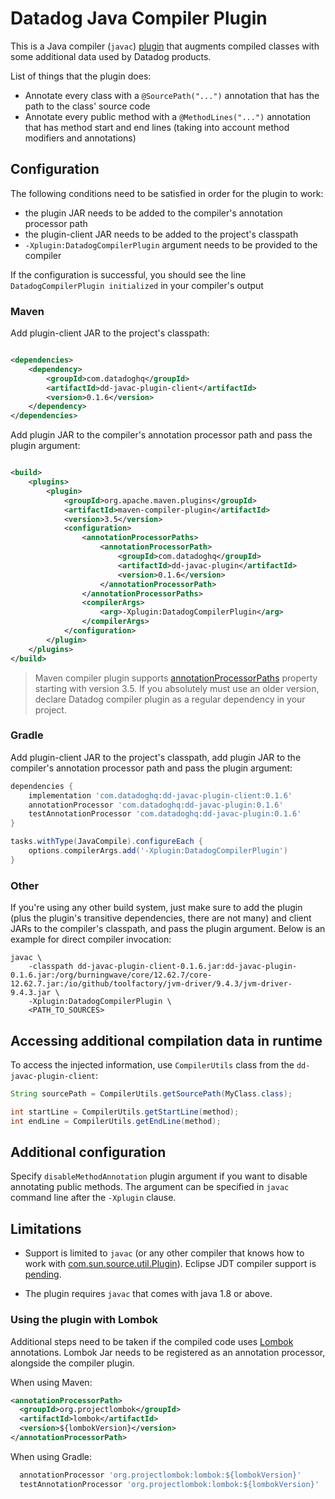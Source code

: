 # Datadog Java Compiler Plugin

This is a Java compiler (`javac`) [plugin](https://openjdk.org/groups/compiler/processing-code.html#plugin) that
augments compiled classes with some additional data used by Datadog products.

List of things that the plugin does:

- Annotate every class with a `@SourcePath("...")` annotation that has the path to the class' source code
- Annotate every public method with a `@MethodLines("...")` annotation that has method start and end lines (taking into account method modifiers and annotations)

## Configuration

The following conditions need to be satisfied in order for the plugin to work:

- the plugin JAR needs to be added to the compiler's annotation processor path
- the plugin-client JAR needs to be added to the project's classpath
- `-Xplugin:DatadogCompilerPlugin` argument needs to be provided to the compiler

If the configuration is successful, you should see the line `DatadogCompilerPlugin initialized` in your compiler's
output

### Maven

Add plugin-client JAR to the project's classpath:

```xml

<dependencies>
    <dependency>
        <groupId>com.datadoghq</groupId>
        <artifactId>dd-javac-plugin-client</artifactId>
        <version>0.1.6</version>
    </dependency>
</dependencies>
```

Add plugin JAR to the compiler's annotation processor path and pass the plugin argument:

```xml 

<build>
    <plugins>
        <plugin>
            <groupId>org.apache.maven.plugins</groupId>
            <artifactId>maven-compiler-plugin</artifactId>
            <version>3.5</version>
            <configuration>
                <annotationProcessorPaths>
                    <annotationProcessorPath>
                        <groupId>com.datadoghq</groupId>
                        <artifactId>dd-javac-plugin</artifactId>
                        <version>0.1.6</version>
                    </annotationProcessorPath>
                </annotationProcessorPaths>
                <compilerArgs>
                    <arg>-Xplugin:DatadogCompilerPlugin</arg>
                </compilerArgs>
            </configuration>
        </plugin>
    </plugins>
</build>
```

> Maven compiler plugin supports
> [annotationProcessorPaths](https://maven.apache.org/plugins/maven-compiler-plugin/compile-mojo.html#annotationProcessorPaths)
> property starting with version 3.5.
> If you absolutely must use an older version, declare Datadog compiler plugin as a regular dependency in your project.

### Gradle

Add plugin-client JAR to the project's classpath, add plugin JAR to the compiler's annotation processor path and pass
the plugin argument:

```groovy
dependencies {
    implementation 'com.datadoghq:dd-javac-plugin-client:0.1.6'
    annotationProcessor 'com.datadoghq:dd-javac-plugin:0.1.6'
    testAnnotationProcessor 'com.datadoghq:dd-javac-plugin:0.1.6'
}

tasks.withType(JavaCompile).configureEach {
    options.compilerArgs.add('-Xplugin:DatadogCompilerPlugin')
}
```

### Other

If you're using any other build system, just make sure to add the plugin 
(plus the plugin's transitive dependencies, there are not many)
and client JARs to the compiler's classpath, and pass the plugin argument.
Below is an example for direct compiler invocation:

```shell
javac \
    -classpath dd-javac-plugin-client-0.1.6.jar:dd-javac-plugin-0.1.6.jar:/org/burningwave/core/12.62.7/core-12.62.7.jar:/io/github/toolfactory/jvm-driver/9.4.3/jvm-driver-9.4.3.jar \
    -Xplugin:DatadogCompilerPlugin \
    <PATH_TO_SOURCES>
```

## Accessing additional compilation data in runtime

To access the injected information, use `CompilerUtils` class from the `dd-javac-plugin-client`:

```java
String sourcePath = CompilerUtils.getSourcePath(MyClass.class);

int startLine = CompilerUtils.getStartLine(method);
int endLine = CompilerUtils.getEndLine(method);
```

## Additional configuration

Specify `disableMethodAnnotation` plugin argument if you want to disable annotating public methods.
The argument can be specified in `javac` command line after the `-Xplugin` clause.

## Limitations

- Support is limited to `javac` (or any other compiler that knows how to work
  with [com.sun.source.util.Plugin](https://docs.oracle.com/javase/8/docs/jdk/api/javac/tree/com/sun/source/util/Plugin.html)).
  Eclipse JDT compiler support is [pending](https://bugs.eclipse.org/bugs/show_bug.cgi?id=574899).

- The plugin requires `javac` that comes with java 1.8 or above.

### Using the plugin with Lombok
Additional steps need to be taken if the compiled code uses [Lombok](https://projectlombok.org/) annotations. 
Lombok Jar needs to be registered as an annotation processor, alongside the compiler plugin.

When using Maven:
```xml
<annotationProcessorPath>
  <groupId>org.projectlombok</groupId>
  <artifactId>lombok</artifactId>
  <version>${lombokVersion}</version>
</annotationProcessorPath>
```

When using Gradle: 
```groovy
  annotationProcessor 'org.projectlombok:lombok:${lombokVersion}'
  testAnnotationProcessor 'org.projectlombok:lombok:${lombokVersion}'
```
